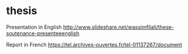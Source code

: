 thesis
======

Presentation in English
http://www.slideshare.net/wassimfilali/these-soutenance-presenteeenglish

Report in French
https://tel.archives-ouvertes.fr/tel-01137267/document

